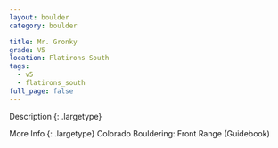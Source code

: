 ```yaml
---
layout: boulder
category: boulder

title: Mr. Gronky
grade: V5
location: Flatirons South
tags:
  - v5
  - flatirons_south
full_page: false
---
```


Description
{: .largetype}


More Info
{: .largetype}
Colorado Bouldering: Front Range (Guidebook)
